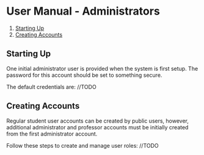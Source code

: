 # User Manual - Administrators

1. [Starting Up](#starting-up)
2. [Creating Accounts](#creating-accounts)

## Starting Up
One initial administrator user is provided when the system is first setup. The password for this account should be set to something secure.

The default credentials are: //TODO

## Creating Accounts
Regular student user accounts can be created by public users, however, additional administrator and professor accounts must be initially created from the first administrator account. 

Follow these steps to create and manage user roles: //TODO

